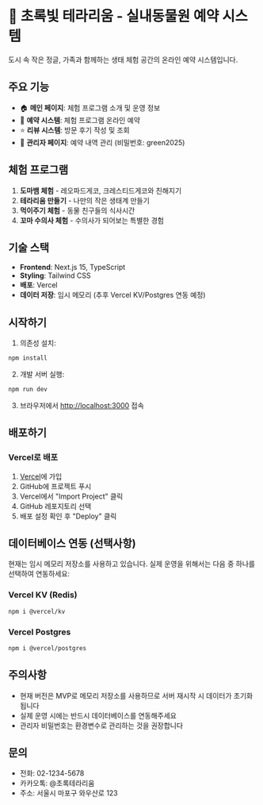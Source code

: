 # 🦎 초록빛 테라리움 - 실내동물원 예약 시스템

도시 속 작은 정글, 가족과 함께하는 생태 체험 공간의 온라인 예약 시스템입니다.

## 주요 기능

- 🏠 **메인 페이지**: 체험 프로그램 소개 및 운영 정보
- 📅 **예약 시스템**: 체험 프로그램 온라인 예약
- ⭐ **리뷰 시스템**: 방문 후기 작성 및 조회
- 🔐 **관리자 페이지**: 예약 내역 관리 (비밀번호: green2025)

## 체험 프로그램

1. **도마뱀 체험** - 레오파드게코, 크레스티드게코와 친해지기
2. **테라리움 만들기** - 나만의 작은 생태계 만들기
3. **먹이주기 체험** - 동물 친구들의 식사시간
4. **꼬마 수의사 체험** - 수의사가 되어보는 특별한 경험

## 기술 스택

- **Frontend**: Next.js 15, TypeScript
- **Styling**: Tailwind CSS
- **배포**: Vercel
- **데이터 저장**: 임시 메모리 (추후 Vercel KV/Postgres 연동 예정)

## 시작하기

1. 의존성 설치:
```bash
npm install
```

2. 개발 서버 실행:
```bash
npm run dev
```

3. 브라우저에서 [http://localhost:3000](http://localhost:3000) 접속

## 배포하기

### Vercel로 배포

1. [Vercel](https://vercel.com)에 가입
2. GitHub에 프로젝트 푸시
3. Vercel에서 "Import Project" 클릭
4. GitHub 레포지토리 선택
5. 배포 설정 확인 후 "Deploy" 클릭

## 데이터베이스 연동 (선택사항)

현재는 임시 메모리 저장소를 사용하고 있습니다. 실제 운영을 위해서는 다음 중 하나를 선택하여 연동하세요:

### Vercel KV (Redis)
```bash
npm i @vercel/kv
```

### Vercel Postgres
```bash
npm i @vercel/postgres
```

## 주의사항

- 현재 버전은 MVP로 메모리 저장소를 사용하므로 서버 재시작 시 데이터가 초기화됩니다
- 실제 운영 시에는 반드시 데이터베이스를 연동해주세요
- 관리자 비밀번호는 환경변수로 관리하는 것을 권장합니다

## 문의

- 전화: 02-1234-5678
- 카카오톡: @초록테라리움
- 주소: 서울시 마포구 와우산로 123